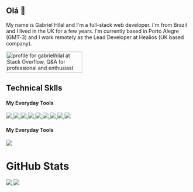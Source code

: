 ## Olá 👋

My name is Gabriel Hilal and I'm a full-stack web developer. I'm from Brazil and I lived in the UK for a few years. I'm currently based in Porto Alegre (GMT-3) and I work remotely as the Lead Developer at Healios (UK based company).


<a href="https://stackoverflow.com/users/1155142/gabrielhilal"><img src="https://stackoverflow.com/users/flair/1155142.png" width="208" height="58" alt="profile for gabrielhilal at Stack Overflow, Q&amp;A for professional and enthusiast programmers" title="profile for gabrielhilal at Stack Overflow, Q&amp;A for professional and enthusiast programmers"></a>

## Technical Sklls

#### My Everyday Tools

<a href="#" align="center">
  <img src="https://img.shields.io/badge/ruby-%23CC342D.svg?&style=for-the-badge&logo=ruby&logoColor=white"/>
  <img src="https://img.shields.io/badge/rails%20-%23CC0000.svg?&style=for-the-badge&logo=ruby-on-rails&logoColor=white"/>
  <img src="https://img.shields.io/badge/javascript%20-%23323330.svg?&style=for-the-badge&logo=javascript&logoColor=%23F7DF1E"/>
  <img src="https://img.shields.io/badge/jquery%20-%230769AD.svg?&style=for-the-badge&logo=jquery&logoColor=white"/>
  <img src="https://img.shields.io/badge/html5%20-%23E34F26.svg?&style=for-the-badge&logo=html5&logoColor=white"/>
  <img src="https://img.shields.io/badge/css3%20-%231572B6.svg?&style=for-the-badge&logo=css3&logoColor=white"/>
  <img src="https://img.shields.io/badge/SASS%20-hotpink.svg?&style=for-the-badge&logo=SASS&logoColor=white"/>
  <img src="https://img.shields.io/badge/bootstrap%20-%23563D7C.svg?&style=for-the-badge&logo=bootstrap&logoColor=white"/>
  <img src ="https://img.shields.io/badge/postgres-%23316192.svg?&style=for-the-badge&logo=postgresql&logoColor=white"/>
</a>

#### My Everyday Tools

<a href="#" align="center">
  <img src="https://img.shields.io/badge/git%20-%23F05033.svg?&style=for-the-badge&logo=git&logoColor=white"/>
</a>

# GitHub Stats

<a href="#" align="center">
  <img src="https://github-readme-stats.vercel.app/api?username=gabrielhilal&count_private=true&show_icons=true&hide_title=1" />
  <img src="https://github-readme-stats.vercel.app/api/top-langs/?username=gabrielhilal&layout=compact&hide_title=1" />
</a>
 

<!--START_SECTION:waka-->
<!--END_SECTION:waka-->

